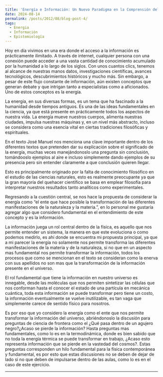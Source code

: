 ```yaml
---
title: 'Energía e Información: Un Nuevo Paradigma en la Comprensión del Universo'
date: 2024-08-14
permalink: /posts/2012/08/blog-post-4/
tags:
  - Energia
  - Información
  - Epistemiología
---
```



Hoy en día vivimos en una era donde el acceso a la información es prácticamente ilimitado. A través de internet, cualquier persona con una conexión puede acceder a una vasta cantidad de conocimiento acumulado por la humanidad a lo largo de los siglos. Con unos cuantos clics, tenemos al alcance de nuestras manos datos, investigaciones científicas, avances tecnológicos, descubrimientos históricos y mucho más. Sin embargo, a pesar de este flujo constante de información, aún existen conceptos que generan debate y que intrigan tanto a especialistas como a aficionados. Uno de estos conceptos es la energía.

La energía, en sus diversas formas, es un tema que ha fascinado a la humanidad desde tiempos antiguos. Es una de las ideas fundamentales en la ciencia, ya que está presente en prácticamente todos los aspectos de nuestra vida. La energía mueve nuestros cuerpos, alimenta nuestras ciudades, impulsa nuestras máquinas y, en un nivel más abstracto, incluso se considera como una esencia vital en ciertas tradiciones filosóficas y espirituales.

En el texto José Manuel nos menciona una clave importante dentro de los diferentes textos que pretenden dar su explicación sobre el significado de la energía, muchas veces manejándonoslo una pregunta sin conclusión, tomándooslo ejemplos al aire e incluso simplemente dando ejemplos de su presencia pero sin entender claramente a que conclusión quieren llegar.

Esto es principalmente originado por la falta de conocimiento filosófico en el estudio de las ciencias naturales, esto es realmente preocupante ya que la gran mayoría del quehacer científico se basa en emplear filosofía para interpretar nuestros resultados tanto analíticos como experimentales.

Regresando a la cuestión central, se nos hace la propuesta de considerar la energía como “el ente que hace posible la transformación de las diferentes manifestaciones de la naturaleza y la materia.”, en lo personal me gustaría agregar algo que considero fundamental en el entendimiento de este concepto y es la información.

La información juega un rol central dentro de la física, es aquello que nos permite entender un sistema, la manera en que este evoluciona o como podemos medirlo, es ahí donde se encuentra mi propuesta principal, ya que a mi parecer la energía no solamente nos permite transforma las diferentes manifestaciones de la materia y de la naturaleza, si no que en un aspecto mas fundamental nos permite transformar la información, todos los procesos que como se mencionan en el texto se consideran como la enerva con sus apellidos no son mas que la transformación de la información presente en el universo.

El rol fundamental que tiene la información en nuestro universo es innegable, desde las moléculas que nos permiten sintetizar las células que nos conforman hasta el conocer el estado de una partícula en mecánica cuántica, toda esta información se puede transformar pero tiene un costo, la información eventualmente se vuelve inutilizable, es tan vaga que simplemente carece de sentido físico para nosotros.

Es por eso que yo considero la energía como el ente que nos permite transformar la información del universo, abriéndonoslo la discusión para preguntas de ciencia de frontera como el ¿Qué pasa dentro de un agujero negro?¿Acaso se pierde la información? Hasta preguntas mas fundamentales, como lo es en la termodinámica, donde es bien sabido que no toda la energía térmica se puede transformar en trabajo, ¿Acaso esto representa información que se pierde en la vastedad del cosmos?. Estas preguntas corresponden un hilo fundamental para la física contemporánea y fundamental, es por esto que estas discusiones no se deben de dejar de lado si no que deben de impulsarse dentro de las aulas, como lo es en el caso de este ejercicio.

------
